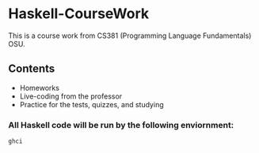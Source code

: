 # Haskell-CourseWork

This is a course work from CS381 (Programming Language Fundamentals) OSU.


## Contents 

* Homeworks
* Live-coding from the professor 
* Practice for the tests, quizzes, and studying

### All Haskell code will be run by the following enviornment:
```
ghci
```